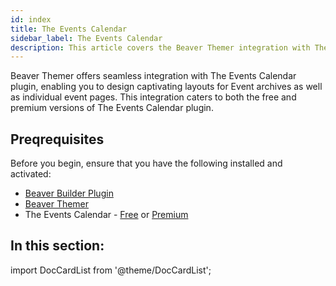 ```yaml
---
id: index
title: The Events Calendar
sidebar_label: The Events Calendar
description: This article covers the Beaver Themer integration with The Events Calendar plugin.
---
```


Beaver Themer offers seamless integration with The Events Calendar plugin, enabling you to design captivating layouts for Event archives as well as individual event pages. This integration caters to both the free and premium versions of The Events Calendar plugin.

## Preqrequisites

Before you begin, ensure that you have the following installed and activated:

* [Beaver Builder Plugin](https://www.wpbeaverbuilder.com/)
* [Beaver Themer](https://www.wpbeaverbuilder.com/beaver-themer/)
* The Events Calendar - [Free](https://wordpress.org/plugins/the-events-calendar/) or [Premium](https://theeventscalendar.com/product/wordpress-events-calendar-pro/)

## In this section:

import DocCardList from '@theme/DocCardList';

<DocCardList />
